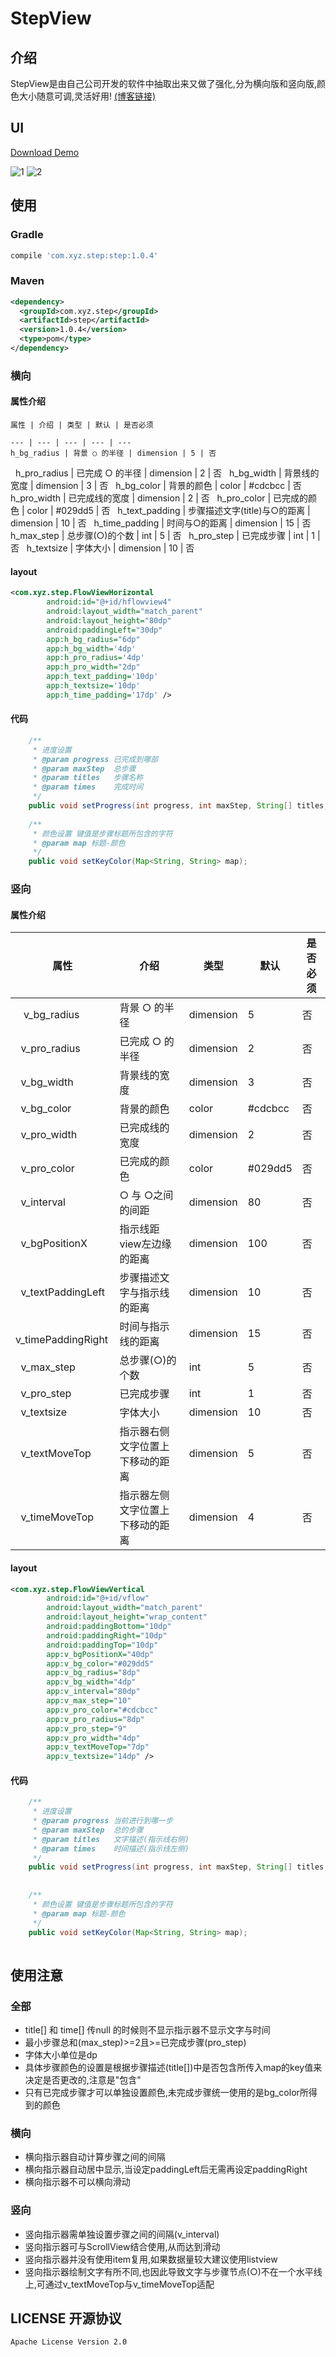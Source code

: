 # StepView

## 介绍

StepView是由自己公司开发的软件中抽取出来又做了强化,分为横向版和竖向版,颜色大小随意可调,灵活好用!
[(博客链接)](https://zhangxuyang321.github.io)

## UI

[Download Demo](https://github.com/zhangxuyang321/StepView/blob/master/apk/step.apk)

![1](https://github.com/zhangxuyang321/StepView/blob/master/ui/hflow.png)
![2](https://github.com/zhangxuyang321/StepView/blob/master/ui/vflow.png)


## 使用

### Gradle

```Groovy
compile 'com.xyz.step:step:1.0.4'
```

### Maven

```xml
<dependency>
  <groupId>com.xyz.step</groupId>
  <artifactId>step</artifactId>
  <version>1.0.4</version>
  <type>pom</type>
</dependency>
```

### 横向

#### 属性介绍

    属性 | 介绍 | 类型 | 默认 | 是否必须
    
    --- | --- | --- | --- | ---
    h_bg_radius | 背景 ○ 的半径 | dimension | 5 | 否
    h_pro_radius | 已完成 ○ 的半径 | dimension | 2 | 否 
    h_bg_width | 背景线的宽度 | dimension | 3 | 否
    h_bg_color | 背景的颜色 | color | #cdcbcc | 否
    h_pro_width | 已完成线的宽度 | dimension | 2 | 否
    h_pro_color | 已完成的颜色 | color | #029dd5 | 否
    h_text_padding | 步骤描述文字(title)与○的距离 | dimension | 10 | 否
    h_time_padding | 时间与○的距离 | dimension | 15 | 否
    h_max_step | 总步骤(○)的个数 | int | 5 | 否
    h_pro_step | 已完成步骤 | int | 1 | 否
    h_textsize | 字体大小 | dimension | 10 | 否
    
    
#### layout

```xml
<com.xyz.step.FlowViewHorizontal
        android:id="@+id/hflowview4"
        android:layout_width="match_parent"
        android:layout_height="80dp"
        android:paddingLeft="30dp"
        app:h_bg_radius="6dp"
        app:h_bg_width='4dp'
        app:h_pro_radius='4dp'
        app:h_pro_width="2dp"
        app:h_text_padding='10dp'
        app:h_textsize='10dp'
        app:h_time_padding='17dp' />
```

#### 代码

```java
    /**
     * 进度设置
     * @param progress 已完成到哪部
     * @param maxStep  总步骤
     * @param titles   步骤名称
     * @param times    完成时间
     */
    public void setProgress(int progress, int maxStep, String[] titles, String[] times);
    
    /**
     * 颜色设置 键值是步骤标题所包含的字符
     * @param map 标题-颜色
     */
    public void setKeyColor(Map<String, String> map);
```

### 竖向

#### 属性介绍

属性 | 介绍 | 类型 | 默认 | 是否必须
    --- | --- | --- | --- | ---
    v_bg_radius | 背景 ○ 的半径 | dimension | 5 | 否
    v_pro_radius | 已完成 ○ 的半径 | dimension | 2 | 否 
    v_bg_width | 背景线的宽度 | dimension | 3 | 否
    v_bg_color | 背景的颜色 | color | #cdcbcc | 否
    v_pro_width | 已完成线的宽度 | dimension | 2 | 否
    v_pro_color | 已完成的颜色 | color | #029dd5 | 否
    v_interval | ○ 与 ○之间的间距 | dimension | 80 | 否
    v_bgPositionX | 指示线距view左边缘的距离 | dimension | 100 | 否
    v_textPaddingLeft | 步骤描述文字与指示线的距离 | dimension | 10 | 否
    v_timePaddingRight | 时间与指示线的距离 | dimension | 15 | 否
    v_max_step | 总步骤(○)的个数 | int | 5 | 否
    v_pro_step | 已完成步骤 | int | 1 | 否
    v_textsize | 字体大小 | dimension | 10 | 否
    v_textMoveTop | 指示器右侧文字位置上下移动的距离 | dimension | 5 | 否
    v_timeMoveTop | 指示器左侧文字位置上下移动的距离 | dimension | 4 | 否
    
#### layout

```xml
<com.xyz.step.FlowViewVertical
        android:id="@+id/vflow"
        android:layout_width="match_parent"
        android:layout_height="wrap_content"
        android:paddingBottom="10dp"
        android:paddingRight="10dp"
        android:paddingTop="10dp"
        app:v_bgPositionX="40dp"
        app:v_bg_color="#029dd5"
        app:v_bg_radius="8dp"
        app:v_bg_width="4dp"
        app:v_interval="80dp"
        app:v_max_step="10"
        app:v_pro_color="#cdcbcc"
        app:v_pro_radius="8dp"
        app:v_pro_step="9"
        app:v_pro_width="4dp"
        app:v_textMoveTop="7dp"
        app:v_textsize="14dp" />
```

#### 代码

``` java
    /**
     * 进度设置
     * @param progress 当前进行到哪一步
     * @param maxStep  总的步骤
     * @param titles   文字描述(指示线右侧)
     * @param times    时间描述(指示线左侧)
     */
    public void setProgress(int progress, int maxStep, String[] titles, String[] times);
    
    
    /**
     * 颜色设置 键值是步骤标题所包含的字符
     * @param map 标题-颜色
     */
    public void setKeyColor(Map<String, String> map);
    
```

## 使用注意

### 全部
* title[] 和 time[] 传null 的时候则不显示指示器不显示文字与时间
* 最小步骤总和(max_step)>=2且>=已完成步骤(pro_step)
* 字体大小单位是dp
* 具体步骤颜色的设置是根据步骤描述(title[])中是否包含所传入map的key值来决定是否更改的,注意是"包含"
* 只有已完成步骤才可以单独设置颜色,未完成步骤统一使用的是bg_color所得到的颜色


### 横向

* 横向指示器自动计算步骤之间的间隔
* 横向指示器自动居中显示,当设定paddingLeft后无需再设定paddingRight
* 横向指示器不可以横向滑动



### 竖向
* 竖向指示器需单独设置步骤之间的间隔(v_interval)
* 竖向指示器可与ScrollView结合使用,从而达到滑动
* 竖向指示器并没有使用item复用,如果数据量较大建议使用listview
* 竖向指示器绘制文字有所不同,也因此导致文字与步骤节点(○)不在一个水平线上,可通过v_textMoveTop与v_timeMoveTop适配


## LICENSE 开源协议

    Apache License Version 2.0
